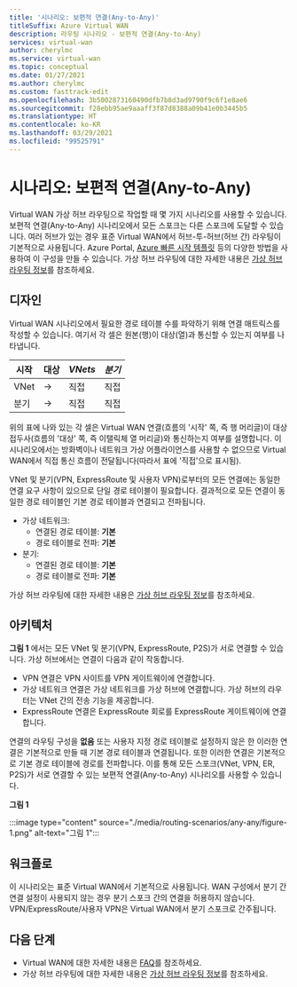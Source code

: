 ```yaml
---
title: '시나리오: 보편적 연결(Any-to-Any)'
titleSuffix: Azure Virtual WAN
description: 라우팅 시나리오 - 보편적 연결(Any-to-Any)
services: virtual-wan
author: cherylmc
ms.service: virtual-wan
ms.topic: conceptual
ms.date: 01/27/2021
ms.author: cherylmc
ms.custom: fasttrack-edit
ms.openlocfilehash: 3b5002873160490dfb7b8d3ad9790f9c6f1e8ae6
ms.sourcegitcommit: f28ebb95ae9aaaff3f87d8388a09b41e0b3445b5
ms.translationtype: HT
ms.contentlocale: ko-KR
ms.lasthandoff: 03/29/2021
ms.locfileid: "99525791"
---
```

# <a name="scenario-any-to-any"></a>시나리오: 보편적 연결(Any-to-Any)

Virtual WAN 가상 허브 라우팅으로 작업할 때 몇 가지 시나리오를 사용할 수 있습니다. 보편적 연결(Any-to-Any) 시나리오에서 모든 스포크는 다른 스포크에 도달할 수 있습니다. 여러 허브가 있는 경우 표준 Virtual WAN에서 허브-투-허브(허브 간) 라우팅이 기본적으로 사용됩니다. Azure Portal, [Azure 빠른 시작 템플릿](quickstart-any-to-any-template.md) 등의 다양한 방법을 사용하여 이 구성을 만들 수 있습니다. 가상 허브 라우팅에 대한 자세한 내용은 [가상 허브 라우팅 정보](about-virtual-hub-routing.md)를 참조하세요. 

## <a name="design"></a><a name="design"></a>디자인

Virtual WAN 시나리오에서 필요한 경로 테이블 수를 파악하기 위해 연결 매트릭스를 작성할 수 있습니다. 여기서 각 셀은 원본(행)이 대상(열)과 통신할 수 있는지 여부를 나타냅니다.

| 시작 |   대상 |  *VNets* | *분기* |
| -------------- | -------- | ---------- | ---|
| VNet     | &#8594;| 직접 | 직접 |
| 분기   | &#8594;| 직접  | 직접 |

위의 표에 나와 있는 각 셀은 Virtual WAN 연결(흐름의 '시작' 쪽, 즉 행 머리글)이 대상 접두사(흐름의 '대상' 쪽, 즉 이탤릭체 열 머리글)와 통신하는지 여부를 설명합니다. 이 시나리오에서는 방화벽이나 네트워크 가상 어플라이언스를 사용할 수 없으므로 Virtual WAN에서 직접 통신 흐름이 전달됩니다(따라서 표에 '직접'으로 표시됨).

VNet 및 분기(VPN, ExpressRoute 및 사용자 VPN)로부터의 모든 연결에는 동일한 연결 요구 사항이 있으므로 단일 경로 테이블이 필요합니다. 결과적으로 모든 연결이 동일한 경로 테이블인 기본 경로 테이블과 연결되고 전파됩니다.

* 가상 네트워크:
  * 연결된 경로 테이블: **기본**
  * 경로 테이블로 전파: **기본**
* 분기:
  * 연결된 경로 테이블: **기본**
  * 경로 테이블로 전파: **기본**

가상 허브 라우팅에 대한 자세한 내용은 [가상 허브 라우팅 정보](about-virtual-hub-routing.md)를 참조하세요.

## <a name="architecture"></a><a name="architecture"></a>아키텍처

**그림 1** 에서는 모든 VNet 및 분기(VPN, ExpressRoute, P2S)가 서로 연결할 수 있습니다. 가상 허브에서는 연결이 다음과 같이 작동합니다.

* VPN 연결은 VPN 사이트를 VPN 게이트웨이에 연결합니다.
* 가상 네트워크 연결은 가상 네트워크를 가상 허브에 연결합니다. 가상 허브의 라우터는 VNet 간의 전송 기능을 제공합니다.
* ExpressRoute 연결은 ExpressRoute 회로를 ExpressRoute 게이트웨이에 연결합니다.

연결의 라우팅 구성을 **없음** 또는 사용자 지정 경로 테이블로 설정하지 않은 한 이러한 연결은 기본적으로 만들 때 기본 경로 테이블과 연결됩니다. 또한 이러한 연결은 기본적으로 기본 경로 테이블에 경로를 전파합니다. 이를 통해 모든 스포크(VNet, VPN, ER, P2S)가 서로 연결할 수 있는 보편적 연결(Any-to-Any) 시나리오를 사용할 수 있습니다.

**그림 1**

:::image type="content" source="./media/routing-scenarios/any-any/figure-1.png" alt-text="그림 1":::

## <a name="workflow"></a><a name="workflow"></a>워크플로

이 시나리오는 표준 Virtual WAN에서 기본적으로 사용됩니다. WAN 구성에서 분기 간 연결 설정이 사용되지 않는 경우 분기 스포크 간의 연결을 허용하지 않습니다. VPN/ExpressRoute/사용자 VPN은 Virtual WAN에서 분기 스포크로 간주됩니다.

## <a name="next-steps"></a>다음 단계

* Virtual WAN에 대한 자세한 내용은 [FAQ](virtual-wan-faq.md)를 참조하세요.
* 가상 허브 라우팅에 대한 자세한 내용은 [가상 허브 라우팅 정보](about-virtual-hub-routing.md)를 참조하세요.

